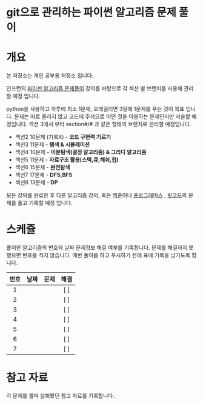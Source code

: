 # git으로 관리하는 파이썬 알고리즘 문제 풀이

# 개요

본 저장소는 개인 공부용 저장소 입니다.

인프런의 [파이썬 알고리즘 문제풀이](https://www.inflearn.com/course/%ED%8C%8C%EC%9D%B4%EC%8D%AC-%EC%95%8C%EA%B3%A0%EB%A6%AC%EC%A6%98-%EB%AC%B8%EC%A0%9C%ED%92%80%EC%9D%B4-%EC%BD%94%EB%94%A9%ED%85%8C%EC%8A%A4%ED%8A%B8) 강의를 바탕으로 각 섹션 별 브랜치를 사용해 관리할 예정 입니다.

python을 사용하고 하루에 최소 1문제, 오래걸리면 3일에 1문제를 푸는 것이 목표 입니다. 문제는 따로 올리지 않고 코드에 주석으로 어떤 것을 이용하는 문제인지만 서술할 예정입니다.
섹션 3에서 부터 section#/# 과 같은 형태의 브랜치로 관리할 예정입니다.

- 섹션2 10문제 (기록X) - **코드 구현력 기르기**
- 섹션3 11문제 - **탬색 & 시뮬레이션**
- 섹션4 10문제 - **이분탐색(결정 알고리즘) & 그리디 알고리즘**
- 섹션5 11문제 - **자료구조 활용(스택,큐,해쉬,힙)**
- 섹션6 15문제 - **완전탐색**
- 섹션7 17문제 - **DFS,BFS**
- 섹션8 13문제 - **DP**

모든 강의를 완료한 후 다른 알고리즘 강의, 혹은 [백준](https://www.acmicpc.net/)이나 [프로그래머스](https://programmers.co.kr/) , [릿코드](https://leetcode.com/explore/)의 문제를 풀고 기록할 예정 입니다.

# 스케쥴

풀이한 알고리즘의 번호와 날짜 문제정보 해결 여부를 기록합니다.
문제를 해결하지 못했으면 번호를 적지 않습니다.
매번 풀이를 하고 푸시하기 전에 표에 기록을 남기도록 합니다.

| **번호** | **날짜** | **문제** | **해결** |
| :------: | -------: | :------: | :------: |
|    1     |          |          |   [ ]    |
|    2     |          |          |   [ ]    |
|    3     |          |          |   [ ]    |
|    4     |          |          |   [ ]    |
|    5     |          |          |   [ ]    |
|    6     |          |          |   [ ]    |
|    7     |          |          |   [ ]    |

# 참고 자료

각 문제를 풀며 살펴봤던 참고 자료를 기록합니다.
